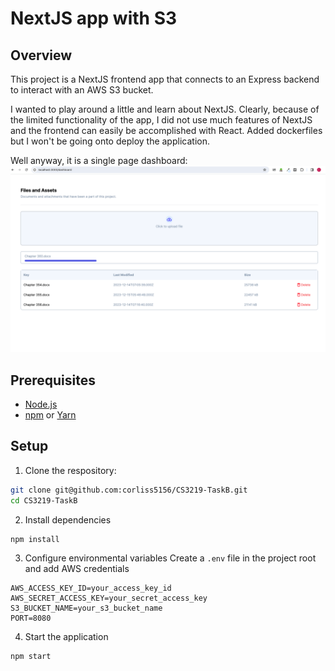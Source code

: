 # NextJS app with S3 

## Overview 
This project is a NextJS frontend app that connects to an Express backend to interact with an AWS S3 bucket. 

I wanted to play around a little and learn about NextJS. Clearly, because of the limited functionality of the app, I did not use much features of NextJS and the frontend can easily be accomplished with React. Added dockerfiles but I won't be going onto deploy the application. 

Well anyway, it is a single page dashboard: 
![alt test](./images/Screenshot.png)


## Prerequisites

- [Node.js](https://nodejs.org/)
- [npm](https://www.npmjs.com/) or [Yarn](https://yarnpkg.com/)

## Setup 

1. Clone the respository: 

```bash 
git clone git@github.com:corliss5156/CS3219-TaskB.git
cd CS3219-TaskB 
```

2. Install dependencies 
```
npm install 
```
3. Configure environmental variables 
Create a `.env` file in the project root and add AWS credentials 
```
AWS_ACCESS_KEY_ID=your_access_key_id
AWS_SECRET_ACCESS_KEY=your_secret_access_key
S3_BUCKET_NAME=your_s3_bucket_name
PORT=8080

```

4. Start the application

```
npm start
```



